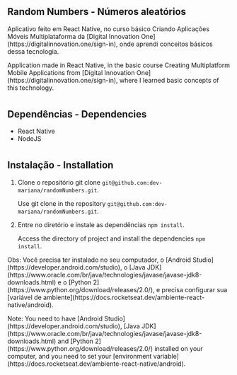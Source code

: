 # <h2>Random Numbers - Números aleatórios</h2>

<p>
  Aplicativo feito em React Native, no curso básico Criando Aplicações Móveis Multiplataforma da [Digital Innovation One](https://digitalinnovation.one/sign-in), 
  onde aprendi conceitos básicos dessa tecnologia.
</p>
<p>
  Application made in React Native, in the basic course Creating Multiplatform Mobile Applications from [Digital Innovation One](https://digitalinnovation.one/sign-in),
  where I learned basic concepts of this technology.
</p>

# <h2>Dependências - Dependencies</h2>

* React Native
* NodeJS

# <h2>Instalação - Installation</h2>

1. Clone o repositório git clone `git@github.com:dev-mariana/randomNumbers.git`.

   Use git clone in the repository `git@github.com:dev-mariana/randomNumbers.git`.
 
2. Entre no diretório e instale as dependências `npm install`.

   Access the directory of project and install the dependencies `npm install`.
   
<p>
  Obs: Você precisa ter instalado no seu computador, o [Android Studio](https://developer.android.com/studio), 
  o [Java JDK](https://www.oracle.com/br/java/technologies/javase/javase-jdk8-downloads.html) e o [Python 2](https://www.python.org/download/releases/2.0/), 
  e precisa configurar sua [variável de ambiente](https://docs.rocketseat.dev/ambiente-react-native/android).
</p> 
<p>
  Note: You need to have [Android Studio](https://developer.android.com/studio), [Java JDK](https://www.oracle.com/br/java/technologies/javase/javase-jdk8-downloads.html)
  and [Python 2](https://www.python.org/download/releases/2.0/) installed on your computer, 
  and you need to set your [environment variable](https://docs.rocketseat.dev/ambiente-react-native/android).
</p>
